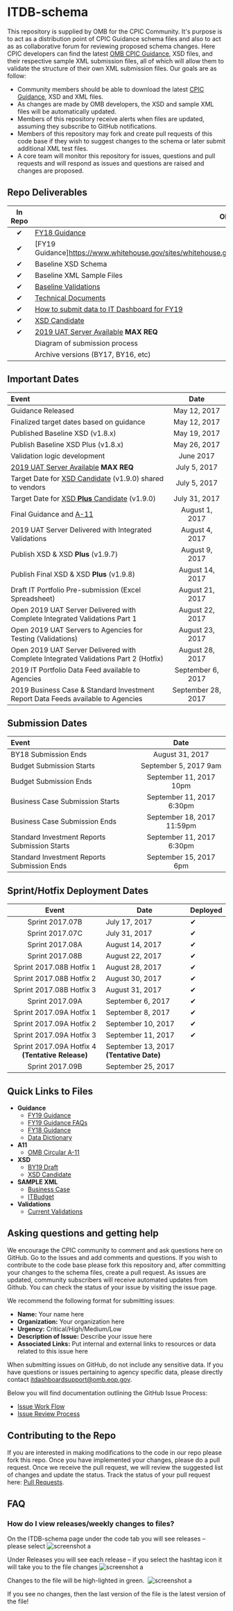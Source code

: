 
# ITDB-schema
This repository is supplied by OMB for the CPIC Community. It's purpose is to act as a distribution point of CPIC Guidance schema files and also to act as as collaborative forum for reviewing proposed schema changes. Here CPIC developers can find the latest [OMB CPIC Guidance](https://community.max.gov/download/attachments/1206026892/FY19%20IT%20Budget%20Capital%20Planning%20Guidance%20%2895%20Solution%29.pdf?api=v2), XSD files, and their respective sample XML submission files, all of which will allow them to validate the structure of their own XML submission files. Our goals are as follow:
 
 * Community members should be able to download the latest [CPIC Guidance](https://community.max.gov/download/attachments/1206026892/FY19%20IT%20Budget%20Capital%20Planning%20Guidance%20%2895%20Solution%29.pdf?api=v2), XSD and XML files.
 * As changes are made by OMB developers, the XSD and sample XML files will be automatically updated.
 * Members of this repository receive alerts when files are updated, assuming they subscribe to GitHub notifications.
 * Members of this repository may fork and create pull requests of this code base if they wish to suggest changes to the schema or later submit additional XML test files.
 * A core team will monitor this repository for issues, questions and pull requests and will respond as issues and questions are raised and changes are proposed.

## Repo Deliverables

| In Repo  | Object  |  Date Expected |
|:-------------:|---|---|
| 	&#x2714; |  [FY18 Guidance](https://github.com/ombegov/ITDB-schema/blob/master/docs/TechnicalDocumentation/FY18_Guidance.pdf) |  DONE |
| &#x2714; | [FY19 Guidance]https://www.whitehouse.gov/sites/whitehouse.gov/files/omb/assets/egov_docs/fy19_it_budget_guidance.pdf  |  DONE  |
| &#x2714;  | Baseline XSD Schema   | DONE  |
| &#x2714;  | Baseline XML Sample Files   | DONE |
| &#x2714;  | [Baseline Validations](https://github.com/ombegov/ITDB-schema/blob/master/docs/validations.md)   | DONE  |
| &#x2714;  | [Technical Documents](https://github.com/ombegov/ITDB-schema/tree/master/docs/TechnicalDocumentation)   | DONE  |
| &#x2714; | [How to submit data to IT Dashboard for FY19](https://github.com/ombegov/ITDB-schema/blob/master/docs/ITDB_Submission_Instructions_v3_24.pdf) | DONE  |
| &#x2714; | [XSD Candidate](https://github.com/ombegov/ITDB-schema/tree/master/src) | DONE |
| &#x2714; | [2019 UAT Server Available](https://myuat-2019.itdashboard.gov) **MAX REQ**| DONE |
|  | Diagram of submission process  | SOON  |
|  | Archive versions (BY17, BY16, etc) | TBD  |


## Important Dates 

|  Event  |  Date |
|:-------------|:-------------:|
|  Guidance Released |  May 12, 2017 |
|  Finalized target dates based on guidance |  May 12, 2017 |
|  Published Baseline XSD (v1.8.x)|  May 19, 2017 |
|  Publish Baseline XSD Plus (v1.8.x)|  May 26, 2017 |
|  Validation logic development | June 2017  |
| [2019 UAT Server Available](https://myuat-2019.itdashboard.gov) **MAX REQ**| July 5, 2017|
|  Target Date for [XSD Candidate](https://github.com/ombegov/ITDB-schema/tree/master/src) (v1.9.0) shared to vendors    |  July 5, 2017  |
|  Target Date for [XSD **Plus** Candidate](https://github.com/ombegov/ITDB-schema/tree/master/draftBY19) (v1.9.0)  |  July 31, 2017 |
|  Final Guidance  and [A-11](https://www.whitehouse.gov/omb/circulars_a11_current_year_a11_toc)   |  August 1, 2017 |
|  2019 UAT Server Delivered with Integrated Validations |  August 4, 2017 |
  Publish XSD  &  XSD **Plus** (v1.9.7)    |  August 9, 2017  |
|  Publish Final XSD  &  XSD **Plus** (v1.9.8)    |  August 14, 2017  |
|  Draft IT Portfolio Pre-submission (Excel Spreadsheet)  |  August 21, 2017 |
|  Open 2019 UAT Server Delivered with Complete Integrated Validations Part 1 |  August 22, 2017  |
|  Open 2019 UAT Servers to Agencies for Testing (Validations)    |  August 23, 2017   |
|  Open 2019 UAT Server Delivered with Complete Integrated Validations Part 2 (Hotfix) |  August 28, 2017  |
|  2019 IT Portfolio Data Feed available to Agencies    |  September 6, 2017   |
|  2019 Business Case & Standard Investment Report Data Feeds available to Agencies    |  September 28, 2017   |


## Submission Dates 
|  Event  |  Date |
|:-------------|:-------------:|
|  BY18 Submission Ends  |  August 31, 2017 |
|  Budget Submission Starts  |  September 5, 2017  9am |
|  Budget Submission Ends  |  September 11, 2017 10pm  |
|  Business Case Submission Starts  |  September 11, 2017  6:30pm |
|  Business Case Submission Ends  |  September 18, 2017 11:59pm |
|  Standard Investment Reports Submission Starts  |  September 11, 2017  6:30pm |
|  Standard Investment Reports Submission Ends  |  September 15, 2017 6pm |


## Sprint/Hotfix Deployment Dates

|  Event  |  Date |  Deployed |
|:-------------:|---|---|
|  Sprint 2017.07B                    |  July 17, 2017 |  &#x2714;  |
|  Sprint 2017.07C                    |  July 31, 2017 |  &#x2714;  |
|  Sprint 2017.08A                    |  August 14, 2017 | &#x2714; |
|  Sprint 2017.08B                    |  August 22, 2017 | &#x2714; |
|  Sprint 2017.08B Hotfix 1           |  August 28, 2017 | &#x2714; |
|  Sprint 2017.08B Hotfix 2           |  August 30, 2017 | &#x2714; |
|  Sprint 2017.08B Hotfix 3           |  August 31, 2017 | &#x2714; |
|  Sprint 2017.09A                    |  September 6, 2017 | &#x2714; |
|  Sprint 2017.09A Hotfix 1           |  September 8, 2017 | &#x2714; |
|  Sprint 2017.09A Hotfix 2           |  September 10, 2017 | &#x2714; |
|  Sprint 2017.09A Hotfix 3           |  September 11, 2017 | &#x2714; |
|  Sprint 2017.09A Hotfix 4 **(Tentative Release)**  |  September 13, 2017 **(Tentative Date)** | |
|  Sprint 2017.09B                    |  September 25, 2017 | |


## Quick Links to Files

  * **Guidance**
    * [FY19 Guidance](https://community.max.gov/download/attachments/1206026892/FY19%20IT%20Budget%20Capital%20Planning%20Guidance%20%2895%20Solution%29.pdf?api=v2)
    * [FY19 Guidance FAQs](https://community.max.gov/download/attachments/1206026892/CPIC%20CoP%20Meeting_20170627.pptx?api=v2)
    * [FY18 Guidance](https://github.com/ombegov/ITDB-schema/blob/master/docs/TechnicalDocumentation/FY18_Guidance.pdf)
    * [Data Dictionary](https://github.com/ombegov/ITDB-schema/blob/master/draftBY19/)
  * **A11**
    * [OMB Circular A-11](https://www.whitehouse.gov/omb/circulars_a11_current_year_a11_toc)
  * **XSD**
    * [BY19 Draft](https://github.com/ombegov/ITDB-schema/tree/master/draftBY19)
    * [XSD Candidate](https://github.com/ombegov/ITDB-schema/tree/master/src)
  * **SAMPLE XML**
    * [Business Case](https://github.com/ombegov/ITDB-schema/tree/master/src/BusinessCase/Examples)
    * [ITBudget](https://github.com/ombegov/ITDB-schema/tree/master/src/ITBudget/Examples)
* **Validations**    
  * [Current Validations](https://github.com/ombegov/ITDB-schema/blob/master/docs/validations.md)
  
## Asking questions and getting help

We encourage the CPIC community to comment and ask questions here on GitHub. 
Go to the Issues  and add comments and questions. If you wish to contribute to the code base please fork this repository and, after committing your changes to the schema files, create a pull request. As issues are updated, community subscribers will receive automated updates from Github. You can check the status of your issue by visiting the issue page.

We recommend the following format for submitting issues:

  * **Name:** Your name here
  * **Organization:** Your organization here
  * **Urgency:** Critical/High/Medium/Low
  * **Description of Issue:** Describe your issue here
  * **Associated Links:** Put internal and external links to resources or data related to this issue here

When submitting issues on GitHub, do not include any sensitive data. If you have questions or issues pertaining to agency specific data, please directly contact [itdashboardsupport@omb.eop.gov](mailto:itdashboardsupport@omb.eop.gov). 

Below you will find documentation outlining the GitHub Issue Process:
  * [Issue Work Flow](https://github.com/ombegov/ITDB-schema/blob/master/GitHubFlowChart2.jpg)
  * [Issue Review Process](https://github.com/ombegov/ITDB-schema/blob/master/GitHub_Flow-v2.jpg)


## Contributing to the Repo

If you are interested in making modifications to the code in our repo please fork this repo. Once you have implemented your changes, please do a pull request. Once we receive the pull request, we will review the suggested list of changes and update the status. Track the status of your pull request here: [Pull Requests](https://github.com/ombegov/ITDB-schema/pulls).



## FAQ
### How do I view releases/weekly changes to files?

On the ITDB-schema page under the code tab you will see releases – please select
![screenshot a](/docs/help/Capture1.PNG?raw=true "On the ITDB-schema page under the code tab you will see releases – please select")


Under Releases you will see each release – if you select the hashtag icon it will take you to the file changes
![screenshot a](/docs/help/Capture2.PNG?raw=true "Under Releases you will see each release – if you select the hashtag icon it will take you to the file changes")

Changes to the file will be high-lighted in green. 
![screenshot a](/docs/help/Capture3.PNG?raw=true "Changes to the file will be high-lighted in green ")

If you see no changes, then the last version of the file is the latest version of the file!








